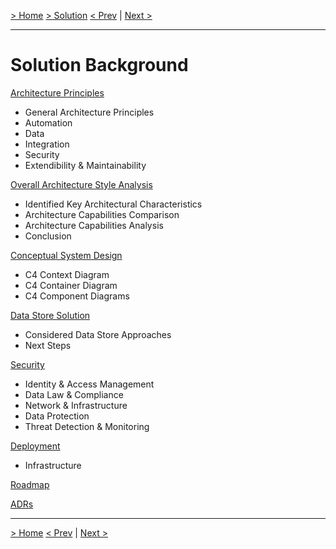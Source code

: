 [> Home](README.md)  [> Solution](README.md)
[< Prev]()  |  [Next >]()

---

# Solution Background

[Architecture Principles](2.1.ArchitecturePrinciples.md)

* General Architecture Principles
* Automation
* Data
* Integration
* Security
* Extendibility & Maintainability

[Overall Architecture Style Analysis](2.2.ArchitectureCharacteristics.md)

- Identified Key Architectural Characteristics
- Architecture Capabilities Comparison
- Architecture Capabilities Analysis
- Conclusion

[Conceptual System Design](2.3.Conceptual.md)

- C4 Context Diagram
- C4 Container Diagram
- C4 Component Diagrams

[Data Store Solution](2.4.DataStore.md)

- Considered Data Store Approaches
- Next Steps

[Security](2.5.Security.md)

- Identity & Access Management
- Data Law & Compliance
- Network & Infrastructure
- Data Protection
- Threat Detection & Monitoring

[Deployment](2.6.Deployment.md)

* Infrastructure

[Roadmap](2.7.Roadmap.md)

[ADRs](../5.ADRs/README.md)

---

[> Home](../README.md)
[< Prev](../1.Problem/1.7.RAID.md)  |  [Next >](2.1.ArchitecturePrinciples.md)